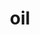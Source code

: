 ---
category: 3-letters
denotation: null
name: oil
reference_link: https://www.etymonline.com/word/oil
root_language: null
root_name: null
title: oil
type: free
word_sums:
- respelling: oil
  sum: 'Oil + '
---